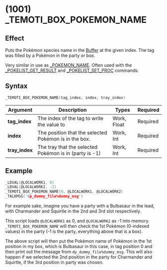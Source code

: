 # (1001) _TEMOTI_BOX_POKEMON_NAME

## Effect

Puts the Pokémon species name in the [Buffer](../../introduction.md#text-output-tag) at the given index. The tag was filled by a Pokémon in the party or box.

Very similar in use as [_POKEMON_NAME](./309-pokemon-name.md). Often used with the [_POKELIST_GET_RESULT](../gamedata/267-pokelist-get-result.md) and [_POKELIST_SET_PROC](../gamedata//264-pokelist-set-proc.md) commands. 

## Syntax

```c
_TEMOTI_BOX_POKEMON_NAME(tag_index, index, tray_index)
```

| Argument | Description | Types | Required |
| - | - | - | - |
| **tag_index** | The index of the tag to write the value to | Work, Float | Required |
| **index** | The position that the selected Pokémon is in the box. | Work, Int | Required |
| **tray_index** | The tray that the selected Pokémon is in (party is -1) | Work, Int | Required |

## Example

```c
_LDVAL(@LOCALWORK1, 0)
_LDVAL(@LOCALWORK2, -1)
_TEMOTI_BOX_POKEMON_NAME(0, @LOCALWORK1, @LOCALWORK2)
_TALKMSG('dp_dummy_file%dummy_msg')
```

For example sake, imagine you have a party with a Bulbasaur in the lead, with Charmander and Squirtle in the 2nd and 3rd slot respectively.

This script loads `@LOCALWORK1` as 0, and `@LOCALWORK2` as -1 into memory. `_TEMOTI_BOX_POKEMON_NAME` will then check the 1st Pokémon (0-indexed values) in the party (-1 is the party, everything above that is a box).

The above script will then put the Pokémon name of Pokémon in the 1st position in my box, which is Bulbasaur in this case, in tag position 0 and then print out the message from `dp_dummy_file%dummy_msg`. This will also happen if we selected the 2nd position in the party for Charmander and Squirtle, if the 3rd position in party was chosen.
